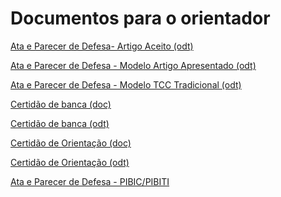 


Documentos para o orientador
============================








[Ata e Parecer de Defesa- Artigo Aceito (odt)](documentos-para-o-orientador/ata_e_parecer_de_defesa-modelo_artigo_aceito.odt/view.html)


[Ata e Parecer de Defesa - Modelo Artigo Apresentado (odt)](documentos-para-o-orientador/ata_e_parecer_de_defesa-modelo_artigo_apresentado.odt/view.html)


[Ata e Parecer de Defesa - Modelo TCC Tradicional (odt)](documentos-para-o-orientador/ata_e_parecer_de_defesa-modelo_tcc_tradicional.odt/view.html)


[Certidão de banca (doc)](documentos-para-o-orientador/certidao-de-banca-de-tcc-doc.docx/view.html)


[Certidão de banca (odt)](documentos-para-o-orientador/certidao-de-banca-de-tcc-odt.odt/view.html)


[Certidão de Orientação (doc)](documentos-para-o-orientador/certidao-orientacaotcc-doc.docx/view.html)


[Certidão de Orientação (odt)](documentos-para-o-orientador/certidao-orientacaotcc-odt.odt/view.html)


[Ata e Parecer de Defesa - PIBIC/PIBITI](documentos-para-o-orientador/modelo-ata_e_parecer_de_defesa-pibic-new.odt/view.html)









